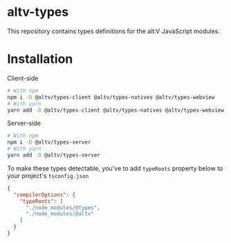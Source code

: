 # altv-types
This repository contains types definitions for the alt:V JavaScript modules.

# Installation
Client-side

```bash
# With npm
npm i -D @altv/types-client @altv/types-natives @altv/types-webview
# With yarn
yarn add -D @altv/types-client @altv/types-natives @altv/types-webview
```

Server-side

```bash
# With npm
npm i -D @altv/types-server
# With yarn
yarn add -D @altv/types-server
```

To make these types detectable, you've to add `typeRoots` property below to your project's `tsconfig.json`
```json
{
  "compilerOptions": {
    "typeRoots": [
      "./node_modules/@types",
      "./node_modules/@altv"
    ]
  }
}
```
